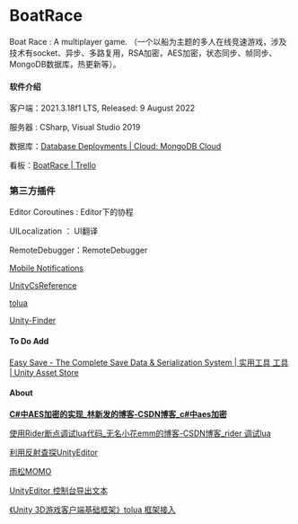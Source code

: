 # BoatRace
Boat Race : A multiplayer game. （一个以船为主题的多人在线竞速游戏，涉及技术有socket、异步、多路复用，RSA加密，AES加密，状态同步、帧同步、MongoDB数据库，热更新等）。

#### 软件介绍

客户端：2021.3.18f1 LTS, Released: 9 August 2022

服务器 : CSharp, Visual Studio 2019

数据库：[Database Deployments | Cloud: MongoDB Cloud](https://cloud.mongodb.com/v2/62faf79583e7ed69c06a4528#clusters)

看板：[BoatRace | Trello](https://trello.com/b/azJXV4Qi/boatrace)

### 第三方插件

Editor Coroutines : Editor下的协程

UILocalization ： UI翻译

RemoteDebugger：RemoteDebugger

[Mobile Notifications](https://docs.unity3d.com/Packages/com.unity.mobile.notifications@2.0/manual/index.html)

[UnityCsReference](https://github.com/Unity-Technologies/UnityCsReference)

[tolua](https://github.com/topameng/tolua/tree/luac5.3)

[Unity-Finder](https://github.com/litefeel/Unity-Finder)


#### To Do Add

[Easy Save - The Complete Save Data & Serialization System | 实用工具 工具 | Unity Asset Store](https://assetstore.unity.com/packages/tools/utilities/easy-save-the-complete-save-data-serialization-system-768#releases)



#### About

[**C#中AES加密的实现_林新发的博客-CSDN博客_c#中aes加密**](https://blog.csdn.net/linxinfa/article/details/89970196)

[使用Rider断点调试lua代码_无名小花emm的博客-CSDN博客_rider 调试lua](https://blog.csdn.net/qq_44625873/article/details/123901004)

[利用反射查探UnityEditor](https://www.jianshu.com/p/2aa309aa7fec)

[雨松MOMO](https://www.xuanyusong.com)

[UnityEditor 控制台导出文本](https://blog.csdn.net/wayneviger/article/details/80873114)

[《Unity 3D游戏客户端基础框架》tolua 框架接入](https://blog.csdn.net/linshuhe1/article/details/77816480)


